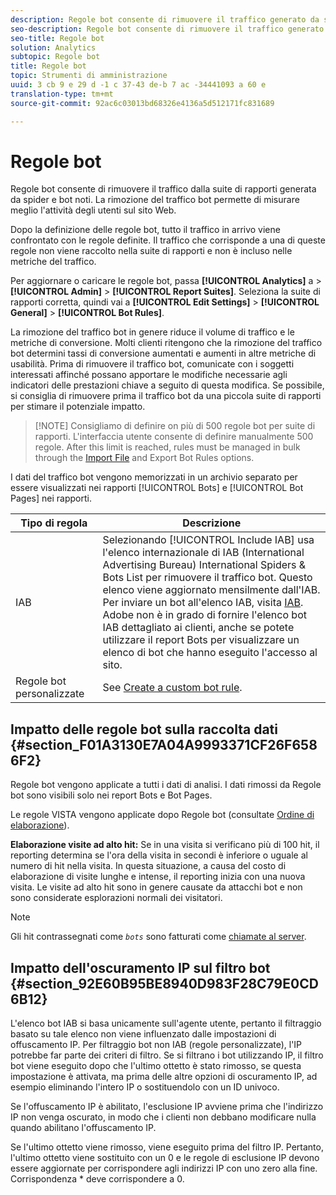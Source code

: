 ```yaml
---
description: Regole bot consente di rimuovere il traffico generato da spider noti e bot dalla suite di rapporti. La rimozione del traffico bot permette di misurare meglio l'attività degli utenti sul sito Web.
seo-description: Regole bot consente di rimuovere il traffico generato da spider noti e bot dalla suite di rapporti. La rimozione del traffico bot permette di misurare meglio l'attività degli utenti sul sito Web.
seo-title: Regole bot
solution: Analytics
subtopic: Regole bot
title: Regole bot
topic: Strumenti di amministrazione
uuid: 3 cb 9 e 29 d -1 c 37-43 de-b 7 ac -34441093 a 60 e
translation-type: tm+mt
source-git-commit: 92ac6c03013bd68326e4136a5d512171fc831689

---
```



# Regole bot

Regole bot consente di rimuovere il traffico dalla suite di rapporti generata da spider e bot noti. La rimozione del traffico bot permette di misurare meglio l'attività degli utenti sul sito Web.

Dopo la definizione delle regole bot, tutto il traffico in arrivo viene confrontato con le regole definite. Il traffico che corrisponde a una di queste regole non viene raccolto nella suite di rapporti e non è incluso nelle metriche del traffico.

Per aggiornare o caricare le regole bot, passa **[!UICONTROL Analytics]** a &gt; **[!UICONTROL Admin]** &gt; **[!UICONTROL Report Suites]**. Seleziona la suite di rapporti corretta, quindi vai a **[!UICONTROL Edit Settings]** &gt; **[!UICONTROL General]** &gt; **[!UICONTROL Bot Rules]**.

La rimozione del traffico bot in genere riduce il volume di traffico e le metriche di conversione. Molti clienti ritengono che la rimozione del traffico bot determini tassi di conversione aumentati e aumenti in altre metriche di usabilità. Prima di rimuovere il traffico bot, comunicate con i soggetti interessati affinché possano apportare le modifiche necessarie agli indicatori delle prestazioni chiave a seguito di questa modifica. Se possibile, si consiglia di rimuovere prima il traffico bot da una piccola suite di rapporti per stimare il potenziale impatto.

>[!NOTE] Consigliamo di definire on più di 500 regole bot per suite di rapporti. L'interfaccia utente consente di definire manualmente 500 regole. After this limit is reached, rules must be managed in bulk through the [Import File](../../../admin/admin/bot-rules/t-upload-bot-rules.md#task_95868D8564564E6A996163335C119806) and Export Bot Rules options.

I dati del traffico bot vengono memorizzati in un archivio separato per essere visualizzati nei rapporti [!UICONTROL Bots] e [!UICONTROL Bot Pages] nei rapporti.

| Tipo di regola | Descrizione |
|--- |--- |
| IAB | Selezionando [!UICONTROL Include IAB] usa l'elenco internazionale di IAB (International Advertising Bureau) International Spiders &amp; Bots List per rimuovere il traffico bot. Questo elenco viene aggiornato mensilmente dall'IAB. <br>Per inviare un bot all'elenco IAB, visita [IAB](https://www.iab.net/sites/spiders/form.php). <br>Adobe non è in grado di fornire l'elenco bot IAB dettagliato ai clienti, anche se potete utilizzare il report Bots per visualizzare un elenco di bot che hanno eseguito l'accesso al sito. |
| Regole bot personalizzate | See [Create a custom bot rule](../../../admin/admin/bot-rules/t-create-bot-rules.md). |

## Impatto delle regole bot sulla raccolta dati {#section_F01A3130E7A04A9993371CF26F6586F2}

Regole bot vengono applicate a tutti i dati di analisi. I dati rimossi da Regole bot sono visibili solo nei report Bots e Bot Pages.

Le regole VISTA vengono applicate dopo Regole bot (consultate [Ordine di elaborazione](../../../admin/admin/c-processing-rules/c-processing-rules-configuration/processing-rule-order.md#concept_8A6BBEA7F50C40C8A8D8755D4F579B1E)).

**Elaborazione visite ad alto hit:** Se in una visita si verificano più di 100 hit, il reporting determina se l'ora della visita in secondi è inferiore o uguale al numero di hit nella visita. In questa situazione, a causa del costo di elaborazione di visite lunghe e intense, il reporting inizia con una nuova visita. Le visite ad alto hit sono in genere causate da attacchi bot e non sono considerate esplorazioni normali dei visitatori.

>[!NOTE]
>
>Gli hit contrassegnati come *`bots`* sono fatturati come [chiamate al server](https://docs.adobe.com/content/help/en/analytics/admin/server-call-usage/overage-overview.html).

## Impatto dell'oscuramento IP sul filtro bot {#section_92E60B95BE8940D983F28C79E0CD6B12}

L'elenco bot IAB si basa unicamente sull'agente utente, pertanto il filtraggio basato su tale elenco non viene influenzato dalle impostazioni di offuscamento IP. Per filtraggio bot non IAB (regole personalizzate), l'IP potrebbe far parte dei criteri di filtro. Se si filtrano i bot utilizzando IP, il filtro bot viene eseguito dopo che l'ultimo ottetto è stato rimosso, se questa impostazione è attivata, ma prima delle altre opzioni di oscuramento IP, ad esempio eliminando l'intero IP o sostituendolo con un ID univoco.

Se l'offuscamento IP è abilitato, l'esclusione IP avviene prima che l'indirizzo IP non venga oscurato, in modo che i clienti non debbano modificare nulla quando abilitano l'offuscamento IP.

Se l'ultimo ottetto viene rimosso, viene eseguito prima del filtro IP. Pertanto, l'ultimo ottetto viene sostituito con un 0 e le regole di esclusione IP devono essere aggiornate per corrispondere agli indirizzi IP con uno zero alla fine. Corrispondenza * deve corrispondere a 0.
